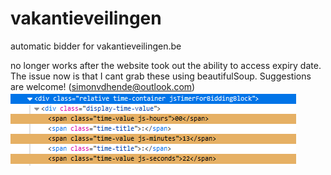# vakantieveilingen
automatic bidder for vakantieveilingen.be

no longer works after the website took out the ability to access expiry date. 
<br>
The issue now is that I cant grab these using beautifulSoup. Suggestions are welcome! (simonvdhende@outlook.com)
![Screenshot](Screenshot_bottleneck.png)
